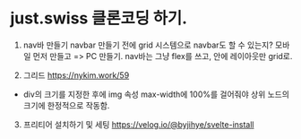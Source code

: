 # just.swiss 클론코딩 하기.

1. nav바 만들기
   navbar 만들기 전에 grid 시스템으로 navbar도 할 수 있는지?
   모바일 먼저 만들고 => PC 만들기.
   nav바는 그냥 flex를 쓰고, 안에 레이아웃만 grid로.

2. 그리드
   https://nykim.work/59

- div의 크기를 지정한 후에 img 속성 max-width에 100%를 걸어줘야 상위 노드의 크기에 한정적으로 작동함.

3. 프리티어 설치하기 및 세팅
   https://velog.io/@byjihye/svelte-install
